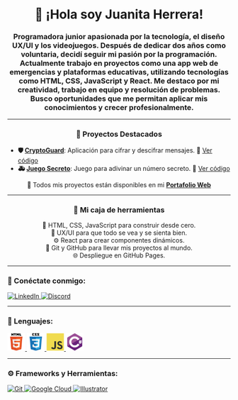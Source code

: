 <h1 align="center">👋 ¡Hola soy Juanita Herrera!</h1>

<h3 align="center">
  Programadora junior apasionada por la tecnología, el diseño UX/UI y los videojuegos.  
  Después de dedicar dos años como voluntaria, decidí seguir mi pasión por la programación.  
  Actualmente trabajo en proyectos como una app web de emergencias y plataformas educativas,  
  utilizando tecnologías como HTML, CSS, JavaScript y React.  
  Me destaco por mi creatividad, trabajo en equipo y resolución de problemas.  
  Busco oportunidades que me permitan aplicar mis conocimientos y crecer profesionalmente.
</h3>

---

<h3 align="center">🚀 Proyectos Destacados</h3>

<ul>
  <li><strong>🛡️ <a href="https://juanitalorenaherrera.github.io/CryptoGuard-main/" target="_blank">CryptoGuard</a></strong>: Aplicación para cifrar y descifrar mensajes.  
    🔗 <a href="https://github.com/juanitalorenaherrera/CryptoGuard-main" target="_blank">Ver código</a>
  </li>
  <li><strong>🚑 <a href="https://juanitalorenaherrera.github.io/JUEGO-SECRETO/" target="_blank">Juego Secreto</a></strong>: Juego para adivinar un número secreto.  
    🔗 <a href="https://github.com/juanitalorenaherrera/JUEGO-SECRETO" target="_blank">Ver código</a>
  </li>
</ul>

<p align="center">
  🔗 Todos mis proyectos están disponibles en mi  
  <a href="https://juanitalorenaherrera.github.io/PORTFOLIO-WEB/" target="_blank"><strong>Portafolio Web</strong></a>
</p>

---

<h3 align="center">🧰 Mi caja de herramientas</h3>
<p align="center">
  🔧 HTML, CSS, JavaScript para construir desde cero.<br>
  🎨 UX/UI para que todo se vea y se sienta bien.<br>
  ⚙️ React para crear componentes dinámicos.<br>
  🚀 Git y GitHub para llevar mis proyectos al mundo.<br>
  🌐 Despliegue en GitHub Pages.
</p>

---

<h3 align="left">🤝 Conéctate conmigo:</h3>

<p align="left">
  <a href="https://linkedin.com/in/juanita-herrera-329064277/" target="_blank">
    <img src="https://raw.githubusercontent.com/rahuldkjain/github-profile-readme-generator/master/src/images/icons/Social/linked-in-alt.svg" alt="LinkedIn" height="30" width="40" />
  </a>
  <a href="https://discord.gg/j9YmYg9e" target="_blank">
    <img src="https://raw.githubusercontent.com/rahuldkjain/github-profile-readme-generator/master/src/images/icons/Social/discord.svg" alt="Discord" height="30" width="40" />
  </a>
</p>

---

<h3 align="left">🧠 Lenguajes:</h3>

<p align="left">
  <a href="https://www.w3schools.com/html/" target="_blank">
    <img src="https://raw.githubusercontent.com/devicons/devicon/master/icons/html5/html5-original-wordmark.svg" alt="HTML5" width="40" height="40"/>
  </a>
  <a href="https://www.w3schools.com/css/" target="_blank">
    <img src="https://raw.githubusercontent.com/devicons/devicon/master/icons/css3/css3-original-wordmark.svg" alt="CSS3" width="40" height="40"/>
  </a>
  <a href="https://developer.mozilla.org/en-US/docs/Web/JavaScript" target="_blank">
    <img src="https://raw.githubusercontent.com/devicons/devicon/master/icons/javascript/javascript-original.svg" alt="JavaScript" width="40" height="40"/>
  </a>
  <a href="https://www.w3schools.com/cs/" target="_blank">
    <img src="https://raw.githubusercontent.com/devicons/devicon/master/icons/csharp/csharp-original.svg" alt="C#" width="40" height="40"/>
  </a>
</p>

---

<h3 align="left">⚙️ Frameworks y Herramientas:</h3>

<p align="left">
  <a href="https://git-scm.com/" target="_blank">
    <img src="https://www.vectorlogo.zone/logos/git-scm/git-scm-icon.svg" alt="Git" width="40" height="40"/>
  </a>
  <a href="https://cloud.google.com" target="_blank">
    <img src="https://www.vectorlogo.zone/logos/google_cloud/google_cloud-icon.svg" alt="Google Cloud" width="40" height="40"/>
  </a>
  <a href="https://www.adobe.com/in/products/illustrator.html" target="_blank">
    <img src="https://www.vectorlogo.zone/logos/adobe_illustrator/adobe_illustrator-icon.svg" alt="Illustrator" width="40" height="40"/>
  </a>
</p>
